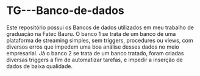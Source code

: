 # TG---Banco-de-dados

Este repositório possui os Bancos de dados utilizados em meu trabalho de graduação na Fatec Bauru.
O banco 1 se trata de um banco de uma plataforma de streaming simples, sem triggers, procedures ou views, com diversos erros que impedem uma boa análise desses dados no meio empresarial.
Já o banco 2 se trata de um banco tratado, foram criadas diversas triggers a fim de automatizar tarefas, e impedir a inserção de dados de baixa qualidade.
